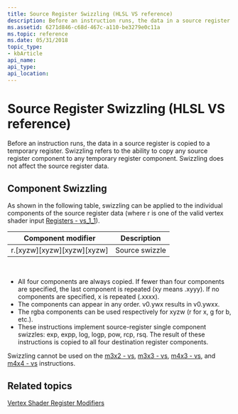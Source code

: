 ```yaml
---
title: Source Register Swizzling (HLSL VS reference)
description: Before an instruction runs, the data in a source register is copied to a temporary register. Swizzling refers to the ability to copy any source register component to any temporary register component. Swizzling does not affect the source register data.
ms.assetid: 6271d846-c68d-467c-a110-be3279e0c11a
ms.topic: reference
ms.date: 05/31/2018
topic_type: 
- kbArticle
api_name: 
api_type: 
api_location: 
---
```


# Source Register Swizzling (HLSL VS reference)

Before an instruction runs, the data in a source register is copied to a temporary register. Swizzling refers to the ability to copy any source register component to any temporary register component. Swizzling does not affect the source register data.

## Component Swizzling

As shown in the following table, swizzling can be applied to the individual components of the source register data (where r is one of the valid vertex shader input [Registers - vs\_1\_1](dx9-graphics-reference-asm-vs-registers-vs-1-1.md)).



| Component modifier                 | Description    |
|------------------------------------|----------------|
| r.\[xyzw\]\[xyzw\]\[xyzw\]\[xyzw\] | Source swizzle |



 

-   All four components are always copied. If fewer than four components are specified, the last component is repeated (xy means .xyyy). If no components are specified, x is repeated (.xxxx).
-   The components can appear in any order. v0.ywx results in v0.ywxx.
-   The rgba components can be used respectively for xyzw (r for x, g for b, etc.).
-   These instructions implement source-register single component swizzles: exp, expp, log, logp, pow, rcp, rsq. The result of these instructions is copied to all four destination register components.

Swizzling cannot be used on the [m3x2 - vs](m3x2---vs.md), [m3x3 - vs](m3x3---vs.md), [m4x3 - vs](m4x3---vs.md), and [m4x4 - vs](m4x4---vs.md) instructions.

## Related topics

<dl> <dt>

[Vertex Shader Register Modifiers](dx9-graphics-reference-asm-vs-registers-modifiers.md)
</dt> </dl>

 

 




